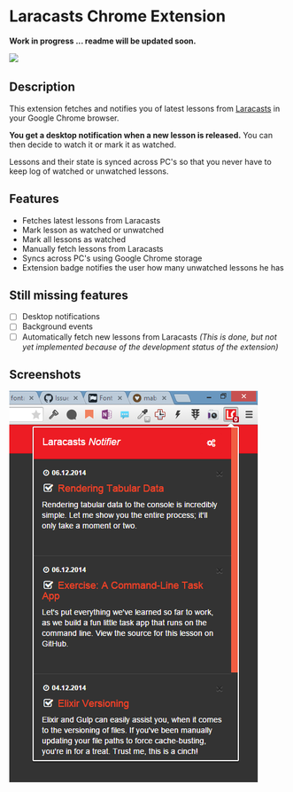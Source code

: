 # Laracasts Chrome Extension

**Work in progress ... readme will be updated soon.**

![ ](http://img.shields.io/gratipay/mabasic.svg)

## Description

This extension fetches and notifies you of latest lessons from [Laracasts](https://laracasts.com) in your Google Chrome browser.

**You get a desktop notification when a new lesson is released.** You can then decide to watch it or mark it as watched.

Lessons and their state is synced across PC's so that you never have to keep log of watched or unwatched lessons.

## Features

- Fetches latest lessons from Laracasts
- Mark lesson as watched or unwatched
- Mark all lessons as watched
- Manually fetch lessons from Laracasts
- Syncs across PC's using Google Chrome storage
- Extension badge notifies the user how many unwatched lessons he has

## Still missing features

- [ ] Desktop notifications
- [ ] Background events
- [ ] Automatically fetch new lessons from Laracasts _(This is done, but not yet implemented because of the development status of the extension)_

## Screenshots

![ ](sc1.png)